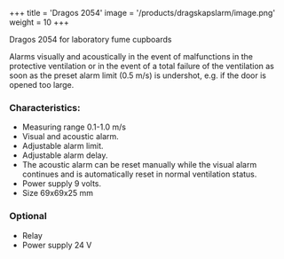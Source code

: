 +++
title = 'Dragos 2054'
image = '/products/dragskapslarm/image.png'
weight = 10
+++

Dragos 2054 for laboratory fume cupboards

Alarms visually and acoustically in the event of malfunctions in the protective ventilation or in the event of a total failure of the ventilation as soon as the preset alarm limit (0.5 m/s) is undershot, e.g. if the door is opened too large.

<!--more-->

### Characteristics:

- Measuring range 0.1-1.0 m/s
- Visual and acoustic alarm.
- Adjustable alarm limit.
- Adjustable alarm delay.
- The acoustic alarm can be reset manually while the visual alarm continues and is automatically reset in normal ventilation status.
- Power supply 9 volts.
- Size 69x69x25 mm

### Optional

- Relay
- Power supply 24 V
